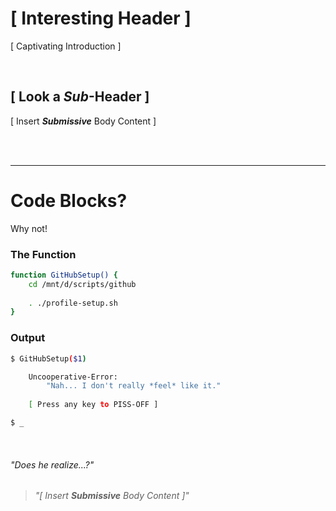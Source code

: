 # [ Interesting Header ]

[ Captivating Introduction ]


<br />



## [ Look a *Sub*-Header ]

[ Insert __*Submissive*__ Body Content ]


<br /><br />

---

# Code Blocks?

Why not!

### The Function
```bash
function GitHubSetup() {
    cd /mnt/d/scripts/github
    
    . ./profile-setup.sh
}
```

### Output
```bash
$ GitHubSetup($1)

    Uncooperative-Error:
        "Nah... I don't really *feel* like it."
        
    [ Press any key to PISS-OFF ]

$ _
```

<br />

###### "Does he realize...?"

> <i>"[ Insert __Submissive__ Body Content ]"</i>
